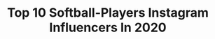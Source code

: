 ---
title: Top 10 Softball-Players Instagram Influencers In 2020
description: >-
  Find top softball-players Instagram influencers in 2020. Most popular hashtags: #workout #softball #stayhome #corona.
platform: Instagram
profiles:
  - username: "khollataylor"
    fullname: >-
      🅚🅗🅐🅛🅐
    location: "United States"
    followers: 6344
    engagement: 1059
    commentsToLikes: 0.045846
    id: ck5hh1uq65yas0i11pd3et87q
    verified: false
    hashtags: "#2020, #quartercentclub2, #plit, #theforceisfemale"
  - username: "nikki_____p"
    fullname: >-
      Nicole Pendley
    location: "United States"
    followers: 15622
    engagement: 951
    commentsToLikes: 0.014223
    id: ck5c9jcn3bjao0i11tfan6s68
    verified: false
    hashtags: ""
  - username: "urka_20"
    fullname: >-
      Erika Piancastelli 🦋
    location: "Italy"
    followers: 10565
    engagement: 1398
    commentsToLikes: 0.013241
    id: ck55lplyb246p0i11w344ks3d
    verified: false
    hashtags: "#wearenotdoneyet, #playoffs, #garbanzo, #happythursday"
  - username: "elenachristine_s"
    fullname: >-
      elena stavinoha 🇨🇿🇵🇪
    location: "United States"
    followers: 17613
    engagement: 1443
    commentsToLikes: 0.011004
    id: ck8wfql25g3wg0j78kidwroq5
    verified: false
    hashtags: "#happyathome, #athome, #reallifeathome, #funny"
  - username: "hayliemac8"
    fullname: >-
      Haylie McCleney, MS, CSCS
    location: "United States"
    followers: 36481
    engagement: 571
    commentsToLikes: 0.011994
    id: ck5c7y5g88ezd0i11gucz9ded
    verified: true
    hashtags: "#tokyo2020, #happyholidays, #tistheseason, #teamnb"
  - username: "shelbypendley"
    fullname: >-
      shelby (pendley) McCranie
    location: ""
    followers: 13778
    engagement: 726
    commentsToLikes: 0.010637
    id: ck5hhetus7umu0i11ypy4oe5f
    verified: false
    hashtags: "#backtoback"
  - username: "meganwiggins25"
    fullname: >-
      Megan Wiggins
    location: "United States"
    followers: 10071
    engagement: 441
    commentsToLikes: 0.024794
    id: ck1386ukserrw0i19eoq58z3o
    verified: false
    hashtags: "#nationaldogday, #champlife, #select30, #team13"
  - username: "aj_andrews_"
    fullname: >-
      A.J. Andrews
    location: "United States"
    followers: 35823
    engagement: 486
    commentsToLikes: 0.024047
    id: ck1386wyfes4i0i19lng8xdzl
    verified: true
    hashtags: "#corestrength, #wellness, #andrews, #athlete"
  - username: "joebereta"
    fullname: >-
      joebereta
    location: ""
    followers: 203471
    engagement: 161
    commentsToLikes: 0.007158
    id: ck5zk928tj1vj0i14l9my3c3k
    verified: true
    hashtags: "#fightthestick, #notokay, #marchmadness, #dftba"
  - username: "ivaanagram"
    fullname: >-
      Ivy 🇧🇬 🇺🇸
    location: ""
    followers: 34575
    engagement: 544
    commentsToLikes: 0.005562
    id: ck8wgbxk9h2ql0j78txtbriqx
    verified: false
    hashtags: "#actingchallage, #bighead, #game, #foryourpage"
---